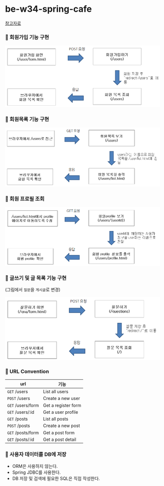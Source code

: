 # be-w34-spring-cafe

[참고자료](https://lucas.codesquad.kr/2022-kakao/course/%EC%9B%B9%EB%B0%B1%EC%97%94%EB%93%9C/Kakao-Cafe)

### 📌 회원가입 기능 구현

![img.png](img/img.png)

### 📌 회원목록 기능 구현

![img_1.png](img/img_1.png)

### 📌 회원 프로필 조회

![img_2.png](img/img_2.png)

### 📌 글쓰기 및 글 목록 기능 구현

(그림에서 `질문`을 `게시글`로 변경)

![img.png](img/img3.png)

### 📌 URL Convention

| url               | 기능                  |
|-------------------|---------------------|
| `GET` /users      | List all users      |
| `POST` /users     | Create a new user   |
| `GET` /users/form | Get a register form |
| `GET` /users/:id  | Get a user profile  |
| `GET` /posts      | List all posts      |
| `POST` /posts     | Create a new post   |
| `GET` /posts/form | Get a post form     |
| `GET` /posts/:id  | Get a post detail   |

### 📌 사용자 데이터를 DB에 저장
- ORM은 사용하지 않는다.
- Spring JDBC를 사용한다.
- DB 저장 및 검색에 필요한 SQL은 직접 작성한다.
